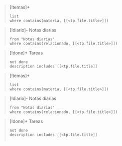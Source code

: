 



>[!temas]+ 
>```dataview
>list 
>where contains(materia, [[<tp.file.title>]])
>```

>[!diario]- Notas diarias
>```list
>from "Notas diarias"
>where contains(relacionado, [[<tp.file.title>]])
>```

>[!done]+ Tareas
>```tasks
>not done 
>description includes [[<tp.file.title]]



>[!temas]+ 
>```dataview
>list 
>where contains(materia, [[<tp.file.title>]])
>```

>[!diario]- Notas diarias
>```list
>from "Notas diarias"
>where contains(relacionado, [[<tp.file.title>]])
>```

>[!done]+ Tareas
>```tasks
>not done 
>description includes [[<tp.file.title]]
>```
>```